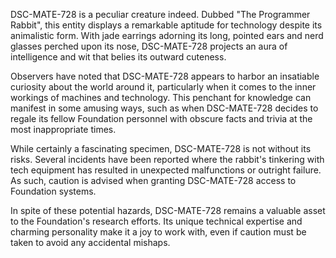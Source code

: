 DSC-MATE-728 is a peculiar creature indeed. Dubbed "The Programmer Rabbit", this entity displays a remarkable aptitude for technology despite its animalistic form. With jade earrings adorning its long, pointed ears and nerd glasses perched upon its nose, DSC-MATE-728 projects an aura of intelligence and wit that belies its outward cuteness.

Observers have noted that DSC-MATE-728 appears to harbor an insatiable curiosity about the world around it, particularly when it comes to the inner workings of machines and technology. This penchant for knowledge can manifest in some amusing ways, such as when DSC-MATE-728 decides to regale its fellow Foundation personnel with obscure facts and trivia at the most inappropriate times.

While certainly a fascinating specimen, DSC-MATE-728 is not without its risks. Several incidents have been reported where the rabbit's tinkering with tech equipment has resulted in unexpected malfunctions or outright failure. As such, caution is advised when granting DSC-MATE-728 access to Foundation systems.

In spite of these potential hazards, DSC-MATE-728 remains a valuable asset to the Foundation's research efforts. Its unique technical expertise and charming personality make it a joy to work with, even if caution must be taken to avoid any accidental mishaps.